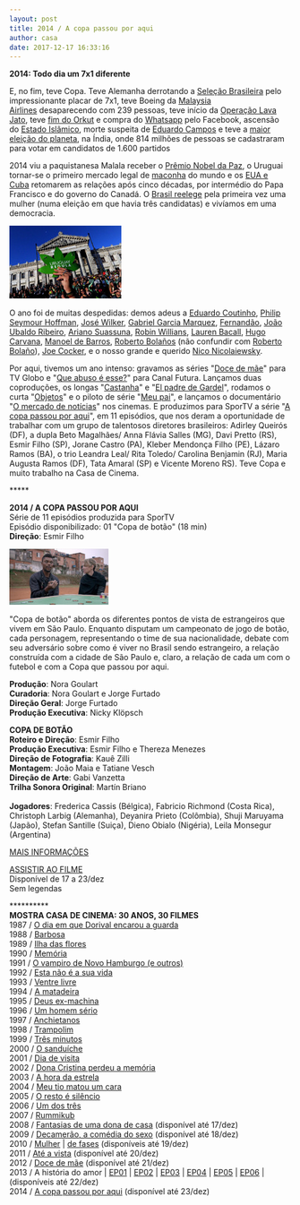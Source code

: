 ```yaml
---
layout: post
title: 2014 / A copa passou por aqui
author: casa
date: 2017-12-17 16:33:16
---
```

**2014: Todo dia um 7x1 diferente**

E, no fim, teve Copa. Teve Alemanha derrotando a [Seleção Brasileira](https://www.youtube.com/watch?v=NhnD7ww15xc) pelo impressionante placar de 7x1, teve Boeing da [Malaysia Airlines](https://pt.wikipedia.org/wiki/Voo_Malaysia_Airlines_370) desaparecendo com 239 pessoas, teve início da [Operação Lava Jato](http://altamiroborges.blogspot.com.br/2015/11/a-outra-historia-da-lava-jato.html), teve [fim do Orkut](https://readwrite.com/2014/06/30/the-rise-and-fall-of-orkut-googles-decade-long-social-media-experiment/) e compra do [Whatsapp](http://g1.globo.com/tecnologia/noticia/2014/02/facebook-compra-o-aplicativo-whatsapp-por-us-16-bilhoes.html) pelo Facebook, ascensão do [Estado Islâmico](https://www.cartacapital.com.br/mundo/em-2014-o-mundo-tem-um-califado-islamico-como-isso-foi-possivel-5045/), morte suspeita de [Eduardo Campos](https://altamiroborges.blogspot.com/2016/07/o-jatinho-de-eduardo-campos-e-quadrilha.html) e teve a [maior eleição do planeta](https://en.wikipedia.org/wiki/Indian_general_election,_2014), na Índia, onde 814 milhões de pessoas se cadastraram para votar em candidatos de 1.600 partidos

2014 viu a paquistanesa Malala receber o [Prêmio Nobel da Paz](https://en.wikipedia.org/wiki/2014_Nobel_Peace_Prize), o Uruguai tornar-se o primeiro mercado legal de [maconha](https://www.theguardian.com/society/2017/may/27/marijuana-legalisation-uruguay-seen-half-measure-users) do mundo e os [EUA e Cuba](https://www.youtube.com/watch?v=b9c7cKbZj2A) retomarem as relações após cinco décadas, por intermédio do Papa Francisco e do governo do Canadá. O [Brasil reelege](https://www.theguardian.com/world/2014/oct/26/brazil-re-elects-dilma-rousseff-president) pela primeira vez uma mulher (numa eleição em que havia três candidatas) e vivíamos em uma democracia.

[![](/uploads/regula1.jpg)](https://www.casacinepoa.com.br/uploads/malala2.jpg)

O ano foi de muitas despedidas: demos adeus a [Eduardo Coutinho](http://www.assistebrasil.com.br/2017/03/9-documentarios-indispensaveis-de-eduardo-coutinho/), [Philip Seymour Hoffman](https://www.youtube.com/watch?v=8spDQQXxTYQ), [José Wilker](https://en.wikipedia.org/wiki/Jos%C3%A9_Wilker), [Gabriel Garcia Marquez](https://pt.wikipedia.org/wiki/Gabriel_Garc%C3%ADa_M%C3%A1rquez), [Fernandão](https://www.youtube.com/watch?v=EtX396ucVz8), [João Ubaldo Ribeiro](https://pt.wikipedia.org/wiki/Jo%C3%A3o_Ubaldo_Ribeiro), [Ariano Suassuna](https://www.youtube.com/watch?v=BCW4ZGyxWhI), [Robin Willians](https://www.youtube.com/watch?v=pmqmyYRi-lU), [Lauren Bacall](https://youtu.be/3wQF8fPH_uk), [Hugo Carvana](https://pt.wikipedia.org/wiki/Hugo_Carvana), [Manoel de Barros](http://www.revistabula.com/2680-os-10-melhores-poemas-de-manoel-de-barros/), [Roberto Bolaños](https://pt.wikipedia.org/wiki/Roberto_G%C3%B3mez_Bola%C3%B1os) (não confundir com [Roberto Bolaño](https://pt.wikipedia.org/wiki/Roberto_Bola%C3%B1o)), [Joe Cocker](https://www.youtube.com/watch?v=ZtFUX4Y2U84), e o nosso grande e querido [Nico Nicolaiewsky](https://www.youtube.com/watch?v=eYY63dJw3j4).

Por aqui, tivemos um ano intenso: gravamos as séries "[Doce de mãe](https://www.casacinepoa.com.br/filmes/doce-de-m%C3%A3e/)" para TV Globo e "[Que abuso é esse?](https://www.casacinepoa.com.br/filmes/que-direito/)" para Canal Futura. Lançamos duas coproduções, os longas "[Castanha](https://www.casacinepoa.com.br/filmes/castanha/)" e "[El padre de Gardel](https://www.casacinepoa.com.br/filmes/el-padre-de-gardel/)", rodamos o curta "[Objetos](https://www.casacinepoa.com.br/filmes/objetos/)" e o piloto de série "[Meu pai](https://www.casacinepoa.com.br/filmes/meu-pai/)", e lançamos o documentário "[O mercado de notícias](https://www.casacinepoa.com.br/filmes/o-mercado-de-not%C3%ADcias/)" nos cinemas. E produzimos para SporTV a série "[A copa passou por aqui](https://www.casacinepoa.com.br/filmes/a-copa-passou-por-aqui/)", em 11 episódios, que nos deram a oportunidade de trabalhar com um grupo de talentosos diretores brasileiros: Adirley Queirós (DF), a dupla Beto Magalhães/ Anna Flávia Salles (MG), Davi Pretto (RS), Esmir Filho (SP), Jorane Castro (PA), Kleber Mendonça Filho (PE), Lázaro Ramos (BA), o trio Leandra Leal/ Rita Toledo/ Carolina Benjamin (RJ), Maria Augusta Ramos (DF), Tata Amaral (SP) e Vicente Moreno RS). Teve Copa e muito trabalho na Casa de Cinema.

\*\*\*\**

**2014 / A COPA PASSOU POR AQUI**\
Série de 11 episódios produzida para SporTV\
Episódio disponibilizado: 01 "Copa de botão" (18 min)\
**Direção**: Esmir Filho

![](/uploads/cppa01-im.jpg)

"Copa de botão" aborda os diferentes pontos de vista de estrangeiros que vivem em São Paulo. Enquanto disputam um campeonato de jogo de botão, cada personagem, representando o time de sua nacionalidade, debate com seu adversário sobre como é viver no Brasil sendo estrangeiro, a relação construída com a cidade de São Paulo e, claro, a relação de cada um com o futebol e com a Copa que passou por aqui.

**Produção**: Nora Goulart\
**Curadoria**: Nora Goulart e Jorge Furtado\
**Direção Geral**: Jorge Furtado\
**Produção Executiva**: Nicky Klöpsch

**COPA DE BOTÃO**\
**Roteiro e Direção**: Esmir Filho\
**Produção Executiva**: Esmir Filho e Thereza Menezes\
**Direção de Fotografia**: Kauê Zilli\
**Montagem**: João Maia e Tatiane Vesch\
**Direção de Arte**: Gabi Vanzetta\
**Trilha Sonora Original**: Martín Briano\
\
**Jogadores**: Frederica Cassis (Bélgica), Fabricio Richmond (Costa Rica), Christoph Larbig (Alemanha), Deyanira Prieto (Colômbia), Shuji Maruyama (Japão), Stefan Santille (Suiça), Dieno Obialo (Nigéria), Leila Monsegur (Argentina)

[MAIS INFORMAÇÕES](https://www.casacinepoa.com.br/filmes/a-copa-passou-por-aqui/)

[A﻿SSISTIR AO FILME](https://vimeo.com/groups/496765/videos/243384475)\
Disponível de 17 a 23/dez\
Sem legendas

\*\*\*\*\*\*\*\*\*\*\
**MOSTRA CASA DE CINEMA: 30 ANOS, 30 FILMES**\
1987 / [O dia em que Dorival encarou a guarda](https://www.casacinepoa.com.br/blog/2017-11-20-1986-87-o-dia-em-que-dorival-encarou-a-guarda/)\
1988 / [Barbosa](https://www.casacinepoa.com.br/blog/2017-11-21-1988-barbosa/)[](http://www.casacinepoa.com.br/o-blog/casa-30-anos/1988-barbosa)\
1989 / [Ilha das flores](https://www.casacinepoa.com.br/blog/2017-11-22-1989-ilha-das-flores/)\
1990 / [Memória](https://www.casacinepoa.com.br/blog/2017-11-23-1990-mem%C3%B3ria/)\
1991 / [O vampiro de Novo Hamburgo (e outros)](https://www.casacinepoa.com.br/blog/2017-11-24-1991-o-vampiro-de-novo-hamburgo-e-outros/)\
1992 / [Esta não é a sua vida](https://www.casacinepoa.com.br/blog/2017-11-25-1992-esta-n%C3%A3o-%C3%A9-a-sua-vida/)\
1993 / [Ventre livre](https://www.casacinepoa.com.br/blog/2017-11-26-1993-ventre-livre/)\
1994 / [A matadeira](https://www.casacinepoa.com.br/blog/2017-11-27-1994-a-matadeira/)\
1995 / [Deus ex-machina](https://www.casacinepoa.com.br/blog/2017-11-28-1995-deus-ex-machina/)\
1996 / [Um homem sério](https://www.casacinepoa.com.br/blog/2017-11-29-1996-um-homem-s%C3%A9rio/)\
1997 / [Anchietanos](https://www.casacinepoa.com.br/blog/2017-11-30-1997-anchietanos/)\
1998 / [Trampolim](https://www.casacinepoa.com.br/blog/2017-12-01-1998-trampolim/)\
1999 / [Três minutos](https://www.casacinepoa.com.br/blog/2017-12-02-1999-tr%C3%AAs-minutos/)\
2000 / [O sanduíche](https://www.casacinepoa.com.br/blog/2017-12-03-2000-o-sandu%C3%ADche/)\
2001 / [Dia de visita](https://www.casacinepoa.com.br/blog/2017-12-04-2001-dia-de-visita/)\
2002 / [Dona Cristina perdeu a memória](https://www.casacinepoa.com.br/blog/2017-12-05-2002-dona-cristina-perdeu-a-mem%C3%B3ria/)\
2003 / [A hora da estrela](https://www.casacinepoa.com.br/blog/2017-12-06-2003-a-hora-da-estrela/)\
2004 / [Meu tio matou um cara](https://www.casacinepoa.com.br/blog/2017-12-07-2004-meu-tio-matou-um-cara/)\
2005 / [O resto é silêncio](https://www.casacinepoa.com.br/blog/2017-12-08-2005-o-resto-%C3%A9-sil%C3%AAncio/)\
2006 / [Um dos três](https://www.casacinepoa.com.br/blog/2017-12-09-2006-um-dos-tr%C3%AAs/)\
2007 / [Rummikub](https://www.casacinepoa.com.br/blog/2017-12-10-2007-rummikub/)\
2008 / [Fantasias de uma dona de casa](https://vimeo.com/240855811) (disponível até 17/dez)\
2009 / [Decamerão, a comédia do sexo](https://vimeo.com/242297960) (disponível até 18/dez)\
2010 / [Mulher](https://vimeo.com/243208959) | [de fases](https://vimeo.com/244361035) (disponíveis até 19/dez)\
2011 / [Até a vista](https://vimeo.com/243215363) (disponível até 20/dez)\
2012 / [Doce de mãe](https://vimeo.com/239012014) (disponível até 21/dez)\
2013 / A história do amor | [EP01](https://vimeo.com/243376189) | [EP02](https://vimeo.com/243219181) | [EP03](https://vimeo.com/243220467) | [EP04](https://vimeo.com/243221957) | [EP05](https://vimeo.com/243378182) | [EP06](https://vimeo.com/243224024) | (disponíveis até 22/dez)\
2014 / [A copa passou por aqui](https://vimeo.com/groups/496765/videos/243384475) (disponível até 23/dez)